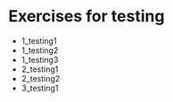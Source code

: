 # Exercises for testing

* 1_testing1
* 1_testing2
* 1_testing3
* 2_testing1
* 2_testing2
* 3_testing1
